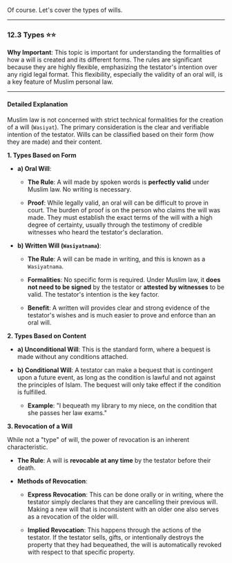 Of course. Let's cover the types of wills.

---

### 12.3 Types ⭐⭐

**Why Important**: This topic is important for understanding the formalities of how a will is created and its different forms. The rules are significant because they are highly flexible, emphasizing the testator's intention over any rigid legal format. This flexibility, especially the validity of an oral will, is a key feature of Muslim personal law.

---

#### Detailed Explanation

Muslim law is not concerned with strict technical formalities for the creation of a will (`Wasiyat`). The primary consideration is the clear and verifiable intention of the testator. Wills can be classified based on their form (how they are made) and their content.

**1. Types Based on Form**

- **a) Oral Will**:
    
    - **The Rule**: A will made by spoken words is **perfectly valid** under Muslim law. No writing is necessary.
        
    - **Proof**: While legally valid, an oral will can be difficult to prove in court. The burden of proof is on the person who claims the will was made. They must establish the exact terms of the will with a high degree of certainty, usually through the testimony of credible witnesses who heard the testator's declaration.
        
- **b) Written Will (`Wasiyatnama`)**:
    
    - **The Rule**: A will can be made in writing, and this is known as a `Wasiyatnama`.
        
    - **Formalities**: No specific form is required. Under Muslim law, it **does not need to be signed** by the testator or **attested by witnesses** to be valid. The testator's intention is the key factor.
        
    - **Benefit**: A written will provides clear and strong evidence of the testator's wishes and is much easier to prove and enforce than an oral will.
        

**2. Types Based on Content**

- **a) Unconditional Will**: This is the standard form, where a bequest is made without any conditions attached.
    
- **b) Conditional Will**: A testator can make a bequest that is contingent upon a future event, as long as the condition is lawful and not against the principles of Islam. The bequest will only take effect if the condition is fulfilled.
    
    - **Example**: "I bequeath my library to my niece, on the condition that she passes her law exams."
        

**3. Revocation of a Will**

While not a "type" of will, the power of revocation is an inherent characteristic.

- **The Rule**: A will is **revocable at any time** by the testator before their death.
    
- **Methods of Revocation**:
    
    - **Express Revocation**: This can be done orally or in writing, where the testator simply declares that they are cancelling their previous will. Making a new will that is inconsistent with an older one also serves as a revocation of the older will.
        
    - **Implied Revocation**: This happens through the actions of the testator. If the testator sells, gifts, or intentionally destroys the property that they had bequeathed, the will is automatically revoked with respect to that specific property.